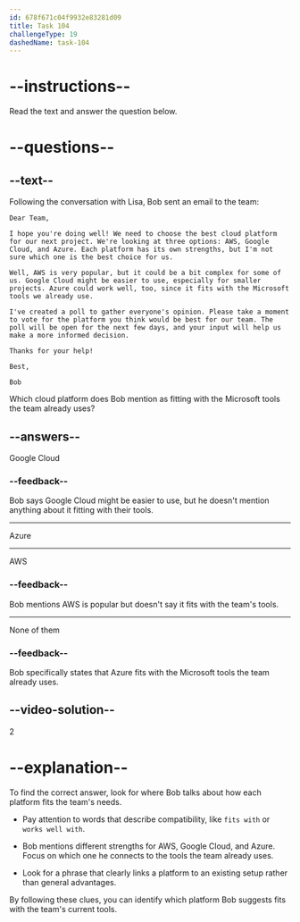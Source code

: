 ```yaml
---
id: 678f671c04f9932e83281d09
title: Task 104
challengeType: 19
dashedName: task-104
---
```


<!-- READING -->

# --instructions--

Read the text and answer the question below.

# --questions--

## --text--

Following the conversation with Lisa, Bob sent an email to the team:

`Dear Team,`

`I hope you're doing well! We need to choose the best cloud platform for our next project. We're looking at three options: AWS, Google Cloud, and Azure. Each platform has its own strengths, but I'm not sure which one is the best choice for us.`

`Well, AWS is very popular, but it could be a bit complex for some of us. Google Cloud might be easier to use, especially for smaller projects. Azure could work well, too, since it fits with the Microsoft tools we already use.`

`I've created a poll to gather everyone's opinion. Please take a moment to vote for the platform you think would be best for our team. The poll will be open for the next few days, and your input will help us make a more informed decision.`

`Thanks for your help!`

`Best,`

`Bob`

Which cloud platform does Bob mention as fitting with the Microsoft tools the team already uses?


## --answers--

Google Cloud  

### --feedback--

Bob says Google Cloud might be easier to use, but he doesn't mention anything about it fitting with their tools.

---

Azure  

---

AWS  

### --feedback--

Bob mentions AWS is popular but doesn't say it fits with the team's tools.

---

None of them  

### --feedback--

Bob specifically states that Azure fits with the Microsoft tools the team already uses.

## --video-solution--

2

# --explanation--

To find the correct answer, look for where Bob talks about how each platform fits the team's needs.  

- Pay attention to words that describe compatibility, like `fits with` or `works well with`.  

- Bob mentions different strengths for AWS, Google Cloud, and Azure. Focus on which one he connects to the tools the team already uses. 

- Look for a phrase that clearly links a platform to an existing setup rather than general advantages.  

By following these clues, you can identify which platform Bob suggests fits with the team's current tools.
